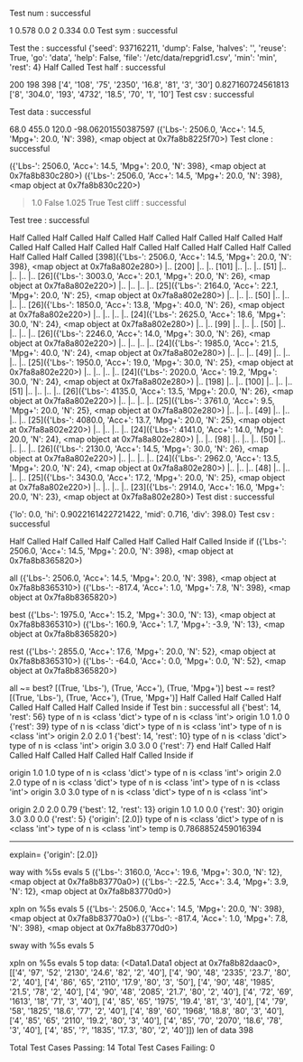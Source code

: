 Test num : successful 

1 0.578 0.0
2 0.334 0.0
 Test sym : successful 

Test the : successful
{'seed': 937162211, 'dump': False, 'halves': '', 'reuse': True, 'go': 'data', 'help': False, 'file': '/etc/data/repgrid1.csv', 'min': 'min', 'rest': 4}
Half Called
Test half : successful 

200 198 398
['4', '108', '75', '2350', '16.8', '81', '3', '30'] 0.827160724561813
['8', '304.0', '193', '4732', '18.5', '70', '1', '10']
 Test csv : successful 

Test data : successful 

68.0 455.0 120.0 -98.06201550387597
({'Lbs-': 2506.0, 'Acc+': 14.5, 'Mpg+': 20.0, 'N': 398}, <map object at 0x7fa8b8225f70>)
Test clone : successful 

({'Lbs-': 2506.0, 'Acc+': 14.5, 'Mpg+': 20.0, 'N': 398}, <map object at 0x7fa8b830c280>)
({'Lbs-': 2506.0, 'Acc+': 14.5, 'Mpg+': 20.0, 'N': 398}, <map object at 0x7fa8b830c220>)
> 1.0 False
> 1.025 True
Test cliff : successful 

Test tree : successful 

Half Called
Half Called
Half Called
Half Called
Half Called
Half Called
Half Called
Half Called
Half Called
Half Called
Half Called
Half Called
Half Called
Half Called
Half Called
[398]({'Lbs-': 2506.0, 'Acc+': 14.5, 'Mpg+': 20.0, 'N': 398}, <map object at 0x7fa8a802e280>)
|.. [200]
|.. |.. [101]
|.. |.. |.. [51]
|.. |.. |.. |.. [26]({'Lbs-': 3003.0, 'Acc+': 20.1, 'Mpg+': 20.0, 'N': 26}, <map object at 0x7fa8a802e220>)
|.. |.. |.. |.. [25]({'Lbs-': 2164.0, 'Acc+': 22.1, 'Mpg+': 20.0, 'N': 25}, <map object at 0x7fa8a802e280>)
|.. |.. |.. [50]
|.. |.. |.. |.. [26]({'Lbs-': 1850.0, 'Acc+': 13.8, 'Mpg+': 40.0, 'N': 26}, <map object at 0x7fa8a802e220>)
|.. |.. |.. |.. [24]({'Lbs-': 2625.0, 'Acc+': 18.6, 'Mpg+': 30.0, 'N': 24}, <map object at 0x7fa8a802e280>)
|.. |.. [99]
|.. |.. |.. [50]
|.. |.. |.. |.. [26]({'Lbs-': 2246.0, 'Acc+': 14.0, 'Mpg+': 30.0, 'N': 26}, <map object at 0x7fa8a802e220>)
|.. |.. |.. |.. [24]({'Lbs-': 1985.0, 'Acc+': 21.5, 'Mpg+': 40.0, 'N': 24}, <map object at 0x7fa8a802e280>)
|.. |.. |.. [49]
|.. |.. |.. |.. [25]({'Lbs-': 1950.0, 'Acc+': 19.0, 'Mpg+': 30.0, 'N': 25}, <map object at 0x7fa8a802e220>)
|.. |.. |.. |.. [24]({'Lbs-': 2020.0, 'Acc+': 19.2, 'Mpg+': 30.0, 'N': 24}, <map object at 0x7fa8a802e280>)
|.. [198]
|.. |.. [100]
|.. |.. |.. [51]
|.. |.. |.. |.. [26]({'Lbs-': 4135.0, 'Acc+': 13.5, 'Mpg+': 20.0, 'N': 26}, <map object at 0x7fa8a802e220>)
|.. |.. |.. |.. [25]({'Lbs-': 3761.0, 'Acc+': 9.5, 'Mpg+': 20.0, 'N': 25}, <map object at 0x7fa8a802e280>)
|.. |.. |.. [49]
|.. |.. |.. |.. [25]({'Lbs-': 4080.0, 'Acc+': 13.7, 'Mpg+': 20.0, 'N': 25}, <map object at 0x7fa8a802e220>)
|.. |.. |.. |.. [24]({'Lbs-': 4141.0, 'Acc+': 14.0, 'Mpg+': 20.0, 'N': 24}, <map object at 0x7fa8a802e280>)
|.. |.. [98]
|.. |.. |.. [50]
|.. |.. |.. |.. [26]({'Lbs-': 2130.0, 'Acc+': 14.5, 'Mpg+': 30.0, 'N': 26}, <map object at 0x7fa8a802e220>)
|.. |.. |.. |.. [24]({'Lbs-': 2962.0, 'Acc+': 13.5, 'Mpg+': 20.0, 'N': 24}, <map object at 0x7fa8a802e280>)
|.. |.. |.. [48]
|.. |.. |.. |.. [25]({'Lbs-': 3430.0, 'Acc+': 17.2, 'Mpg+': 20.0, 'N': 25}, <map object at 0x7fa8a802e220>)
|.. |.. |.. |.. [23]({'Lbs-': 2914.0, 'Acc+': 16.0, 'Mpg+': 20.0, 'N': 23}, <map object at 0x7fa8a802e280>)
Test dist : successful 

{'lo': 0.0, 'hi': 0.9022161422721422, 'mid': 0.716, 'div': 398.0}
 Test csv : successful 

Half Called
Half Called
Half Called
Half Called
Half Called
Inside if
({'Lbs-': 2506.0, 'Acc+': 14.5, 'Mpg+': 20.0, 'N': 398}, <map object at 0x7fa8b8365820>)

all  ({'Lbs-': 2506.0, 'Acc+': 14.5, 'Mpg+': 20.0, 'N': 398}, <map object at 0x7fa8b8365310>)
     ({'Lbs-': -817.4, 'Acc+': 1.0, 'Mpg+': 7.8, 'N': 398}, <map object at 0x7fa8b8365820>)

best ({'Lbs-': 1975.0, 'Acc+': 15.2, 'Mpg+': 30.0, 'N': 13}, <map object at 0x7fa8b8365310>)
     ({'Lbs-': 160.9, 'Acc+': 1.7, 'Mpg+': -3.9, 'N': 13}, <map object at 0x7fa8b8365820>)

rest ({'Lbs-': 2855.0, 'Acc+': 17.6, 'Mpg+': 20.0, 'N': 52}, <map object at 0x7fa8b8365310>)
     ({'Lbs-': -64.0, 'Acc+': 0.0, 'Mpg+': 0.0, 'N': 52}, <map object at 0x7fa8b8365820>)

all ~= best? [(True, 'Lbs-'), (True, 'Acc+'), (True, 'Mpg+')]
best ~= rest? [(True, 'Lbs-'), (True, 'Acc+'), (True, 'Mpg+')]
Half Called
Half Called
Half Called
Half Called
Half Called
Inside if
Test bin : successful
all    {'best': 14, 'rest': 56}
type of n is <class 'dict'>
type of n is <class 'int'>
origin 1.0 1.0 0 {'rest': 39}
type of n is <class 'dict'>
type of n is <class 'int'>
type of n is <class 'int'>
origin 2.0 2.0 1 {'best': 14, 'rest': 10}
type of n is <class 'dict'>
type of n is <class 'int'>
origin 3.0 3.0 0 {'rest': 7}
end
Half Called
Half Called
Half Called
Half Called
Half Called
Inside if

origin 1.0 1.0
type of n is <class 'dict'>
type of n is <class 'int'>
origin 2.0 2.0
type of n is <class 'dict'>
type of n is <class 'int'>
type of n is <class 'int'>
origin 3.0 3.0
type of n is <class 'dict'>
type of n is <class 'int'>

origin 2.0 2.0 0.79 {'best': 12, 'rest': 13}
origin 1.0 1.0 0.0 {'rest': 30}
origin 3.0 3.0 0.0 {'rest': 5}
{'origin': [2.0]}
type of n is <class 'dict'>
type of n is <class 'int'>
type of n is <class 'int'>
temp is 0.7868852459016394

-----------
explain= {'origin': [2.0]}

way with %5s evals 5
({'Lbs-': 3160.0, 'Acc+': 19.6, 'Mpg+': 30.0, 'N': 12}, <map object at 0x7fa8b83770a0>)
({'Lbs-': -22.5, 'Acc+': 3.4, 'Mpg+': 3.9, 'N': 12}, <map object at 0x7fa8b83770d0>)

xpln on   %5s evals 5
({'Lbs-': 2506.0, 'Acc+': 14.5, 'Mpg+': 20.0, 'N': 398}, <map object at 0x7fa8b83770a0>)
({'Lbs-': -817.4, 'Acc+': 1.0, 'Mpg+': 7.8, 'N': 398}, <map object at 0x7fa8b83770d0>)

sway with %5s evals 5

xpln on   %5s evals 5
top data:  (<Data1.Data1 object at 0x7fa8b82daac0>, [['4', '97', '52', '2130', '24.6', '82', '2', '40'], ['4', '90', '48', '2335', '23.7', '80', '2', '40'], ['4', '86', '65', '2110', '17.9', '80', '3', '50'], ['4', '90', '48', '1985', '21.5', '78', '2', '40'], ['4', '90', '48', '2085', '21.7', '80', '2', '40'], ['4', '72', '69', '1613', '18', '71', '3', '40'], ['4', '85', '65', '1975', '19.4', '81', '3', '40'], ['4', '79', '58', '1825', '18.6', '77', '2', '40'], ['4', '89', '60', '1968', '18.8', '80', '3', '40'], ['4', '85', '65', '2110', '19.2', '80', '3', '40'], ['4', '85', '70', '2070', '18.6', '78', '3', '40'], ['4', '85', '?', '1835', '17.3', '80', '2', '40']])
len of data 398

Total Test Cases Passing: 14
Total Test Cases Failing: 0

